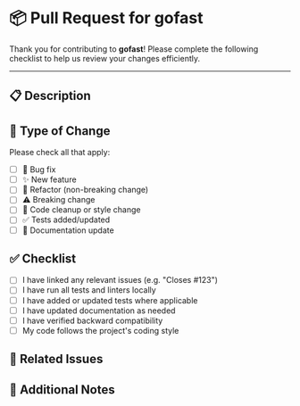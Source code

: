 # 📦 Pull Request for gofast

Thank you for contributing to **gofast**! Please complete the following checklist to help us review your changes efficiently.

---

## 📋 Description

<!--
Explain what this PR changes.
Include context or a link to related issues/discussions if applicable.
-->

## 🧪 Type of Change

Please check all that apply:

- [ ] 🐛 Bug fix
- [ ] ✨ New feature
- [ ] 🔧 Refactor (non-breaking change)
- [ ] ⚠️ Breaking change
- [ ] 🧹 Code cleanup or style change
- [ ] ✅ Tests added/updated
- [ ] 📄 Documentation update

## ✅ Checklist

- [ ] I have linked any relevant issues (e.g. "Closes #123")
- [ ] I have run all tests and linters locally
- [ ] I have added or updated tests where applicable
- [ ] I have updated documentation as needed
- [ ] I have verified backward compatibility
- [ ] My code follows the project's coding style

## 📎 Related Issues

<!--
List any related issues or pull requests. Use GitHub keywords (e.g. Closes #123).
-->

## 📝 Additional Notes

<!--
Any other context or information reviewers should be aware of?
Logs, screenshots, benchmarks, etc.
-->
